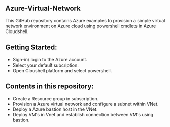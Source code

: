 ## Azure-Virtual-Network

This GitHub repository contains Azure examples to provision a simple virtual network environment on Azure cloud using powershell cmdlets in Azure Cloudshell.

## Getting Started:

* Sign-in/ login to the Azure account.
* Select your default subcription.
* Open Cloushell platform and select powershell.

## Contents in this repository:

* Create a Resource group in subscription. 
* Provision a Azure virtual network and configure a subnet within VNet.
* Deploy a Azure bastion host in the VNet.
* Deploy VM's in Vnet and establish connection between VM's using bastion.
